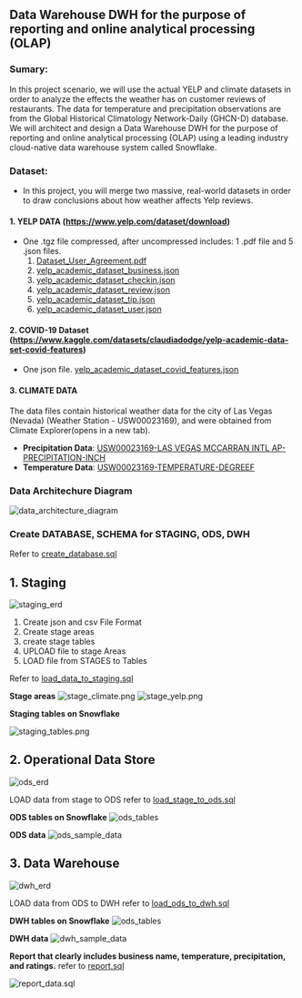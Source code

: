 ## Data Warehouse DWH for the purpose of reporting and online analytical processing (OLAP)

### Sumary:

In this project scenario, we will use the actual YELP and climate datasets in order to analyze the effects the weather has on customer reviews of restaurants. The data for temperature and precipitation observations are from the Global Historical Climatology Network-Daily (GHCN-D) database. We will architect and design a Data Warehouse DWH for the purpose of reporting and online analytical processing (OLAP) using a leading industry cloud-native data warehouse system called Snowflake.

### Dataset:

- In this project, you will merge two massive, real-world datasets in order to draw conclusions about how weather affects Yelp reviews.

#### 1. YELP DATA (https://www.yelp.com/dataset/download)

- One .tgz file compressed, after uncompressed includes: 1 .pdf file and 5 .json files.
  1. [Dataset_User_Agreement.pdf](data/yelp_sample/Dataset_User_Agreement.pdf)
  2. [yelp_academic_dataset_business.json](data/yelp_sample/yelp_academic_dataset_business.json)
  3. [yelp_academic_dataset_checkin.json](data/yelp_sample/yelp_academic_dataset_checkin.json)
  4. [yelp_academic_dataset_review.json](data/yelp_sample/yelp_academic_dataset_review.json)
  5. [yelp_academic_dataset_tip.json](data/yelp_sample/yelp_academic_dataset_tip.json)
  6. [yelp_academic_dataset_user.json](yelp_academic_dataset_user.json)

#### 2. COVID-19 Dataset (https://www.kaggle.com/datasets/claudiadodge/yelp-academic-data-set-covid-features)

- One json file. [yelp_academic_dataset_covid_features.json](data/yelp_sample/yelp_academic_dataset_covid_features.json)

#### 3. CLIMATE DATA

The data files contain historical weather data for the city of Las Vegas (Nevada) (Weather Station - USW00023169), and were obtained from Climate Explorer(opens in a new tab).

- **Precipitation Data**: [USW00023169-LAS VEGAS MCCARRAN INTL AP-PRECIPITATION-INCH](data/climate/usw00023169-las-vegas-mccarran-intl-ap-precipitation-inch.csv)
- **Temperature Data**: [USW00023169-TEMPERATURE-DEGREEF](data/climate/usw00023169-temperature-degreef.csv)

### Data Architechure Diagram

![data_architecture_diagram](images/data_architecture.png)

### Create DATABASE, SCHEMA for STAGING, ODS, DWH

Refer to [create_database.sql](./SqlCommands/create_database.sql)

## 1. Staging

![staging_erd](images/staging/staging_erd.png)

1. Create json and csv File Format
2. Create stage areas
3. create stage tables
4. UPLOAD file to stage Areas
5. LOAD file from STAGES to Tables

Refer to [load_data_to_staging.sql](./SqlCommands/load_data_to_staging.sql)

**Stage areas**
![stage_climate.png](images/staging/stage_climate.png)
![stage_yelp.png](images/staging/stage_yelp.png)

**Staging tables on Snowflake**

![staging_tables.png](images/staging/staging_tables.png)

## 2. Operational Data Store

![ods_erd](images/ods/ods_erd.png)

LOAD data from stage to ODS refer to [load_stage_to_ods.sql](./SqlCommands/load_stage_to_ods.sql)

**ODS tables on Snowflake**
![ods_tables](images/ods/ods_tables.png)

**ODS data**
![ods_sample_data](images/ods/ods_sample_data.png)

## 3. Data Warehouse

![dwh_erd](images/dwh/dwh_erd.png)

LOAD data from ODS to DWH refer to [load_ods_to_dwh.sql](./SqlCommands/load_ods_to_dwh.sql)

**DWH tables on Snowflake**
![![ods_tables](images/dwh/dwh_tables.png)](images/dwh/dwh_tables.png)

**DWH data**
![dwh_sample_data](images/dwh/dwh_sample_data.png)

**Report that clearly includes business name, temperature, precipitation, and ratings.** refer to [report.sql](./SqlCommands/report.sql)

![report_data.sql](./images/dwh/report_data.png)
